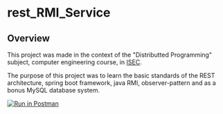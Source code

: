 # rest_RMI_Service

## Overview

This project was made in the context of the "Distributted Programming" subject, computer engineering course, in [ISEC](https://www.isec.pt/PT/Default.aspx).

The purpose of this project was to learn the basic standards of the REST architecture, spring boot framework, java RMI, observer-pattern and as a bonus MySQL database system.

[![Run in Postman](https://run.pstmn.io/button.svg)](https://god.gw.postman.com/run-collection/18094519-2a4431a6-4472-422e-81cb-f770810c988c?action=collection%2Ffork&collection-url=entityId%3D18094519-2a4431a6-4472-422e-81cb-f770810c988c%26entityType%3Dcollection%26workspaceId%3D9a029073-1bcd-4de7-824e-28dd6ebff09a)
